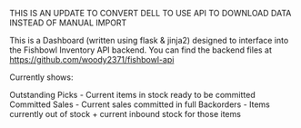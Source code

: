 THIS IS AN UPDATE TO CONVERT DELL TO USE API TO DOWNLOAD DATA INSTEAD OF MANUAL IMPORT

This is a Dashboard (written using flask & jinja2) designed to interface into the Fishbowl Inventory API backend.
You can find the backend files at https://github.com/woody2371/fishbowl-api

Currently shows:

Outstanding Picks - Current items in stock ready to be committed
Committed Sales - Current sales committed in full
Backorders - Items currently out of stock + current inbound stock for those items